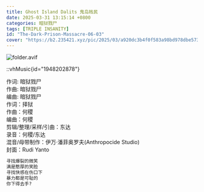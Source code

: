 ```yaml
---
title: Ghost Island Dalits 鬼岛贱民
date: 2025-03-31 13:15:14 +0800
categories: 暗狱戮尸
tags: [TRIPLE INSANITY]
id: "The-Dark-Prison-Massacre-06-03"
cover: "https://b2.235421.xyz/pic/2025/03/a920dc3b4f0f583a98bd978dbe5737fb.avif"
---
```


![folder.avif](https://b2.235421.xyz/pic/2025/03/a920dc3b4f0f583a98bd978dbe5737fb.avif)

::vhMusic{id="1948202878"}

作词: 暗狱戮尸  
作曲: 暗狱戮尸  
编曲: 暗狱戮尸  
作词：择狱  
作曲：何稷  
编曲：何稷  
剪辑/整理/采样/引曲：东达  
录音：何稷/东达  
混音/母带制作：伊万·潘菲奥罗夫(Anthropocide Studio)  
封面：Rudi Yanto  

```txt
寻找爆裂的微笑
满是憨厚的笑脸
寻找快感在伤口下
暴力都是可耻的
你下得去手?
```